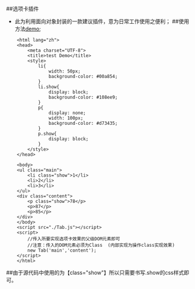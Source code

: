 ##选项卡插件
- 此为利用面向对象封装的一款建议插件，意为日常工作使用之便利；
##使用方法[demo](https://github.com/lvxianlei/tab-plugin/blob/master/test.html);
```
    <html lang="zh">
    <head>
        <meta charset="UTF-8">
        <title>test Demo</title>
        <style>
            li{
                width: 50px;
                background-color: #00a854;
            }
            li.show{
                display: block;
                background-color: #108ee9;
            }
            p{
                display: none;
                width: 100px;
                background-color: #d73435;
            }
            p.show{
                display: block;
            }
        </style>
    </head>
    
    <body>
    <ul class="main">
        <li class="show">1</li>
        <li>2</li>
        <li>3</li>
    </ul>
    <div class="content">
        <p class="show">78</p>
        <p>87</p>
        <p>85</p>
    </div>
    </body>
    <script src="./Tab.js"></script>
    <script>
        //传入所要实现选项卡效果的父级DOM元素即可
        //注意：传入的DOM元素必须为Class  (内部实现为操作class实现效果)
        new Tab('main','content');
    </script>
    </html>
```
##由于源代码中使用的为【class="show"】所以只需要书写.show的css样式即可。